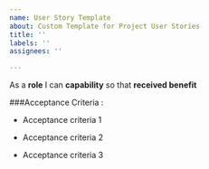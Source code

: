 ```yaml
---
name: User Story Template
about: Custom Template for Project User Stories
title: ''
labels: ''
assignees: ''

---
```


As a **role** I can **capability** so that **received benefit**

###Acceptance Criteria :

- Acceptance criteria 1

- Acceptance criteria 2

- Acceptance criteria 3

